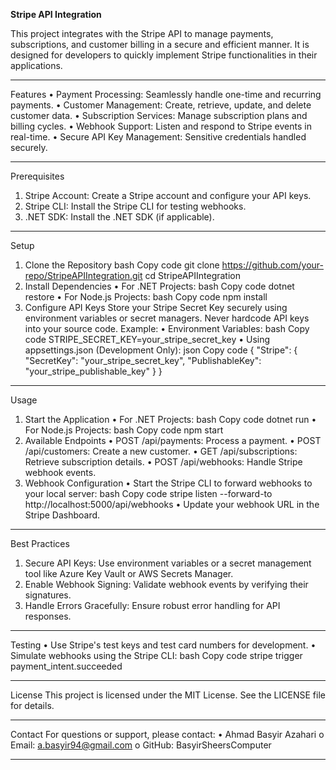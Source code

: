 **Stripe API Integration**

This project integrates with the Stripe API to manage payments, subscriptions, and customer billing in a secure and efficient manner. It is designed for developers to quickly implement Stripe functionalities in their applications.
________________________________________

Features
•	Payment Processing: Seamlessly handle one-time and recurring payments.
•	Customer Management: Create, retrieve, update, and delete customer data.
•	Subscription Services: Manage subscription plans and billing cycles.
•	Webhook Support: Listen and respond to Stripe events in real-time.
•	Secure API Key Management: Sensitive credentials handled securely.
________________________________________

Prerequisites
1.	Stripe Account: Create a Stripe account and configure your API keys.
2.	Stripe CLI: Install the Stripe CLI for testing webhooks.
3.	.NET SDK: Install the .NET SDK (if applicable).
________________________________________

Setup
1. Clone the Repository
bash
Copy code
git clone https://github.com/your-repo/StripeAPIIntegration.git
cd StripeAPIIntegration
2. Install Dependencies
•	For .NET Projects:
bash
Copy code
dotnet restore
•	For Node.js Projects:
bash
Copy code
npm install
3. Configure API Keys
Store your Stripe Secret Key securely using environment variables or secret managers. Never hardcode API keys into your source code.
Example:
•	Environment Variables:
bash
Copy code
STRIPE_SECRET_KEY=your_stripe_secret_key
•	Using appsettings.json (Development Only):
json
Copy code
{
  "Stripe": {
    "SecretKey": "your_stripe_secret_key",
    "PublishableKey": "your_stripe_publishable_key"
  }
}
________________________________________

Usage
1. Start the Application
•	For .NET Projects:
bash
Copy code
dotnet run
•	For Node.js Projects:
bash
Copy code
npm start
2. Available Endpoints
•	POST /api/payments: Process a payment.
•	POST /api/customers: Create a new customer.
•	GET /api/subscriptions: Retrieve subscription details.
•	POST /api/webhooks: Handle Stripe webhook events.
3. Webhook Configuration
•	Start the Stripe CLI to forward webhooks to your local server:
bash
Copy code
stripe listen --forward-to http://localhost:5000/api/webhooks
•	Update your webhook URL in the Stripe Dashboard.
________________________________________

Best Practices
1.	Secure API Keys: Use environment variables or a secret management tool like Azure Key Vault or AWS Secrets Manager.
2.	Enable Webhook Signing: Validate webhook events by verifying their signatures.
3.	Handle Errors Gracefully: Ensure robust error handling for API responses.
________________________________________

Testing
•	Use Stripe's test keys and test card numbers for development.
•	Simulate webhooks using the Stripe CLI:
bash
Copy code
stripe trigger payment_intent.succeeded
________________________________________

License
This project is licensed under the MIT License. See the LICENSE file for details.
________________________________________

Contact
For questions or support, please contact:
•	Ahmad Basyir Azahari
o	Email: a.basyir94@gmail.com
o	GitHub: BasyirSheersComputer
________________________________________

